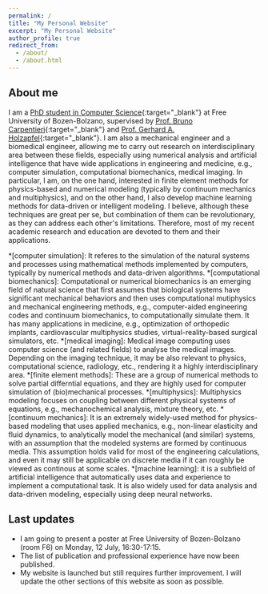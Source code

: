 ```yaml
---
permalink: /
title: "My Personal Website"
excerpt: "My Personal Website"
author_profile: true
redirect_from: 
  - /about/
  - /about.html
---
```

## About me
I am a [PhD student in Computer Science](https://www.unibz.it/en/faculties/computer-science/phd-computer-science/phd-students/phd/42428-seyed-shayan-sajjadinia){:target="_blank"} at Free University of Bozen-Bolzano, supervised by [Prof. Bruno Carpentieri](https://www.unibz.it/en/faculties/computer-science/academic-staff/person/38064-bruno-carpentieri){:target="_blank"} and [Prof. Gerhard A. Holzapfel](https://www.biomech.tugraz.at/){:target="_blank"}. I am also a mechanical engineer and a biomedical engineer, allowing me to carry out research on interdisciplinary area between these fields, especially using numerical analysis and artificial intelligence that have wide applications in engineering and medicine, e.g., computer simulation, computational biomechanics, medical imaging. In particular, I am, on the one hand, interested in finite element methods for physics-based and numerical modeling (typically by continuum mechanics and multiphysics), and on the other hand, I also develop machine learning methods for data-driven or intelligent modeling. I believe, although these techniques are great per se, but combination of them can be revolutionary, as they can address each other's limitations. Therefore, most of my recent academic research and education are devoted to them and their applications.

*[computer simulation]: It referes to the simulation of the natural systems and processes using mathematical methods implemented by computers, typically by numerical methods and data-driven algorithms.
*[computational biomechanics]: Computational or numerical biomechanics is an emerging field of natural science that first assumes that biological systems have significant mechanical behaviors and then uses computational mutiphysics and mechanical engineering methods, e.g., computer-aided engineering codes and continuum biomechanics, to computationally simulate them. It has many applications in medicine, e.g., optimization of orthopedic implants, cardiovascular multiphysics studies, virtual-reality-based surgical simulators, etc.
*[medical imaging]: Medical image computing uses computer science (and related fields) to analyse the medical images. Depending on the imaging technique, it may be also relevant to physics, computational science, radiology, etc., rendering it a highly interdisciplinary area.
*[finite element methods]: These are a group of numerical methods to solve partial differntial equations, and they are highly used for computer simulation of (bio)mechanical processes.
*[multiphysics]: Multiphysics modeling focuses on coupling between different physical systems of equations, e.g., mechanochemical analysis, mixture theory, etc.
*[continuum mechanics]: It is an extremely widely-used method for physics-based modeling that uses applied mechanics, e.g., non-linear elasticity and fluid dynamics, to analytically model the mechanical (and similar) systems, with an assumption that the modeled systems are formed by continuous media. This assumption holds valid for most of the engineering calculations, and even it may still be applicable on discrete media if it can roughly be viewed as continous at some scales.
*[machine learning]: it is a subfield of artificial intelligence that automatically uses data and experience to implement a computational task. It is also widely used for data analysis and data-driven modeling, especially using deep neural networks.


## Last updates
- I am going to present a poster at Free University of Bozen-Bolzano (room F6) on Monday, 12 July, 16:30-17:15.
- The list of publication and professional experience have now been published.
- My website is launched but still requires further improvement. I will update the other sections of this website as soon as possible.